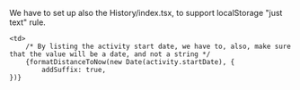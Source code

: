 We have to set up also the History/index.tsx, to support localStorage "just text" rule.

```tsx
<td>
    /* By listing the activity start date, we have to, also, make sure that the value will be a date, and not a string */
    {formatDistanceToNow(new Date(activity.startDate), {
        addSuffix: true,
})}
```